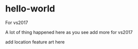 # hello-world
For vs2017

A lot of thing happened here as you see
add more for vs2017

add location feature
art here
